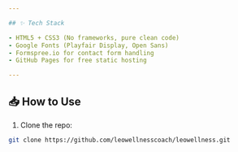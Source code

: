 ```yaml
---

## ✨ Tech Stack

- HTML5 + CSS3 (No frameworks, pure clean code)
- Google Fonts (Playfair Display, Open Sans)
- Formspree.io for contact form handling
- GitHub Pages for free static hosting

---
```


## 📥 How to Use

1. Clone the repo:
```bash
git clone https://github.com/leowellnesscoach/leowellness.git
